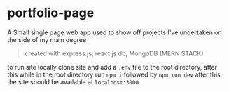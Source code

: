 # portfolio-page
A Small single page web app used to show off projects I've undertaken on the side of my main degree

> created with express.js, react.js db, MongoDB (MERN STACK)

to run site locally clone site and add a `.env` file to the root directory, after this while in the root directory run `npm i` followed by `npm run dev` after this the site should be available at `localhost:3000`
